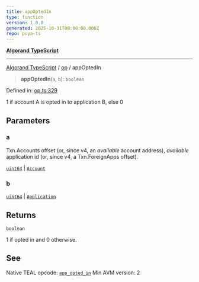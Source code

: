 ```yaml
---
title: appOptedIn
type: function
version: 1.0.0
generated: 2025-10-31T00:00:00.000Z
repo: puya-ts
---
```


[**Algorand TypeScript**](/reference/algorand-typescript/api/readme/)

---

[Algorand TypeScript](docs/_md/modules) / [op](docs/_md/op/README) / appOptedIn

> **appOptedIn**(`a`, `b`): `boolean`

Defined in: [op.ts:329](https://github.com/algorandfoundation/puya-ts/blob/main/packages/algo-ts/src/op.ts#L329)

1 if account A is opted in to application B, else 0

## Parameters

### a

Txn.Accounts offset (or, since v4, an _available_ account address), _available_ application id (or, since v4, a Txn.ForeignApps offset).

[`uint64`](/reference/algorand-typescript/api/index/type-aliases/uint64/) | [`Account`](/reference/algorand-typescript/api/index/type-aliases/account/)

### b

[`uint64`](/reference/algorand-typescript/api/index/type-aliases/uint64/) | [`Application`](/reference/algorand-typescript/api/index/type-aliases/application/)

## Returns

`boolean`

1 if opted in and 0 otherwise.

## See

Native TEAL opcode: [`app_opted_in`](https://dev.algorand.co/reference/algorand-teal/opcodes#app_opted_in)
Min AVM version: 2
